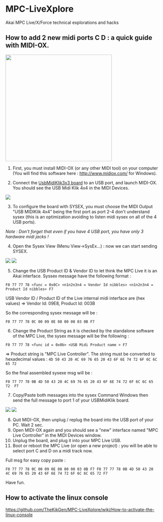 # MPC-LiveXplore
Akai MPC Live/X/Force technical explorations and hacks

## How to add 2 new midi ports C D : a quick guide with MIDI-OX.

<img border="0" width="350" src="https://github.com/TheKikGen/USBMidiKliK4x4/wiki/mpclive-hack/akai-mpc-live-usbmidiklik.jpg?raw=true"  />

1. First, you must install MIDI-OX (or any other MIDI tool) on your computer (You will find this software here : http://www.midiox.com/ for Windows).

2. Connect the [UsbMidiKlik3x3 board](https://github.com/TheKikGen/USBMidiKliK4x4) to an USB port, and launch MIDI-OX. You should see the USB Midi Klik 4x4 in the MIDI Devices.

<img border="0" src="https://github.com/TheKikGen/USBMidiKliK4x4/wiki/sysexguide/sysexguide_midiox1.png?raw=true"  />

3. To configure the board with SYSEX, you must choose the MIDI Output  "USB MIDIKlik 4x4"  being the first port as port 2-4 don't understand sysex (this is an optimization avoiding to  listen midi sysex on all of the 4 USB ports).

_Note : Don't forget that even if you have 4 USB port, you have only 3 hardware midi jacks !_

4. Open the Sysex View (Menu View->SysEx...)  : now we can start sending SYSEX.

<img border="0" src="https://github.com/TheKikGen/USBMidiKliK4x4/wiki/sysexguide/sysexguide_midiox2.png?raw=true"  />

<img border="0" src="https://github.com/TheKikGen/USBMidiKliK4x4/wiki/sysexguide/sysexguide_midiox3.png?raw=true"  />

5. Change the USB Product ID & Vendor ID to let think the MPC Live it is an Akai interface. Syssex message have the following format : 

`F0 77 77 78 <func = 0x0C> <n1n2n3n4 = Vendor Id nibbles> <n1n2n3n4 = Product Id nibbles> F7`

USB Vendor ID / Product ID of the Live internal midi interface are  (hex values) => Vendor Id:  09E8, Product Id: 003B

So the corresponding sysex message will be :

`F0 77 77 78 0C 00 09 0E 08 00 00 03 0B F7`

6. Change the Product String as it is checked by the standalone software of the MPC Live, the sysex message will be the following  :

`F0 77 77 78 <func id = 0x0b> <USB Midi Product name > F7`

=> Product string is  "MPC Live Controller". The string must be converted to hexadecimal values :
`4D 50 43 20 4C 69 76 65 20 43 6F 6E 74 72 6F 6C 6C 65 72`

So the final assembled sysexe msg will be :

`F0 77 77 78 0B 4D 50 43 20 4C 69 76 65 20 43 6F 6E 74 72 6F 6C 6C 65 72  F7`

7. Copy/Paste both messages into the sysex Command Windows then send the full message to port 1 of your USBMidiKlik board.

<img border="0" src="https://github.com/TheKikGen/USBMidiKliK4x4/wiki/sysexguide/sysexguide_midiox4.png?raw=true"  />

<img border="0" src="https://github.com/TheKikGen/USBMidiKliK4x4/wiki/sysexguide/sysexguide_midiox5.png?raw=true"  />

8. Quit MIDI-OX, then unplug / replug the board into the USB port of your PC. Wait 2 sec.
9. Open MIDI-OX again and you should see a "new" interface named "MPC Live Controller" in the MIDI Devices window.
10. Unplug the board, and plug it into your MPC Live USB. 
11. Boot or reboot the MPC Live (or open a new project) : you will be able to select port C and D on a midi track now. 

Full msg for easy copy paste :

`F0 77 77 78 0C 00 09 0E 08 00 00 03 0B F7 F0 77 77 78 0B 4D 50 43 20 4C 69 76 65 20 43 6F 6E 74 72 6F 6C 6C 65 72 F7`

Have fun.

## How to activate the linux console

https://github.com/TheKikGen/MPC-LiveXplore/wiki/How-to-activate-the-linux-console

